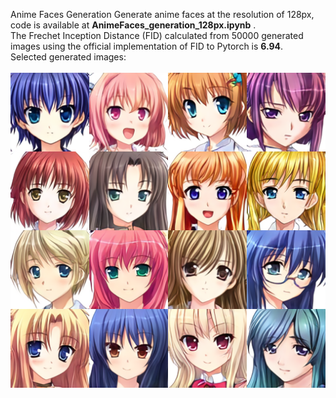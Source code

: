 Anime Faces Generation
Generate anime faces at the resolution of 128px, code is available at **AnimeFaces_generation_128px.ipynb** . <br>
The Frechet Inception Distance (FID) calculated from 50000 generated images using the official implementation of FID to Pytorch is **6.94**. <br>
Selected generated images: <br>
<br>
![128px](generated%20images/128px.png)
